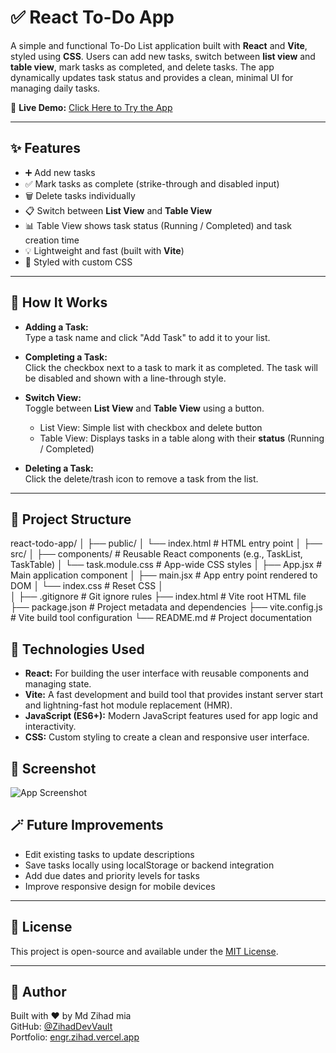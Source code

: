 # ✅ React To-Do App

A simple and functional To-Do List application built with **React** and **Vite**, styled using **CSS**. Users can add new tasks, switch between **list view** and **table view**, mark tasks as completed, and delete tasks. The app dynamically updates task status and provides a clean, minimal UI for managing daily tasks.

🔗 **Live Demo:** [Click Here to Try the App](https://zihaddevvault.github.io/To-Do-App/)  


---

## ✨ Features

- ➕ Add new tasks
- ✅ Mark tasks as complete (strike-through and disabled input)
- 🗑️ Delete tasks individually
- 📋 Switch between **List View** and **Table View**
- 📊 Table View shows task status (Running / Completed) and task creation time  
- 💡 Lightweight and fast (built with **Vite**)
- 🎨 Styled with custom CSS

---

## 🧪 How It Works

- **Adding a Task:**  
  Type a task name and click "Add Task" to add it to your list.

- **Completing a Task:**  
  Click the checkbox next to a task to mark it as completed. The task will be disabled and shown with a line-through style.

- **Switch View:**  
  Toggle between **List View** and **Table View** using a button.  
  - List View: Simple list with checkbox and delete button  
  - Table View: Displays tasks in a table along with their **status** (Running / Completed)

- **Deleting a Task:**  
  Click the delete/trash icon to remove a task from the list.

---

## 📁 Project Structure

react-todo-app/
│
├── public/
│   └── index.html              # HTML entry point
│
├── src/
│   ├── components/             # Reusable React components (e.g., TaskList, TaskTable)
    │   └── task.module.css     # App-wide CSS styles
│   ├── App.jsx                 # Main application component
│   ├── main.jsx                # App entry point rendered to DOM
│   └── index.css               # Reset CSS
│                  
│
├── .gitignore                  # Git ignore rules
├── index.html                  # Vite root HTML file
├── package.json                # Project metadata and dependencies
├── vite.config.js              # Vite build tool configuration
└── README.md                   # Project documentation

## 🧰 Technologies Used

- **React:** For building the user interface with reusable components and managing state.  
- **Vite:** A fast development and build tool that provides instant server start and lightning-fast hot module replacement (HMR).  
- **JavaScript (ES6+):** Modern JavaScript features used for app logic and interactivity.  
- **CSS:** Custom styling to create a clean and responsive user interface.



## 📸 Screenshot

![App Screenshot](./assets/react.svg)  




## 🪄 Future Improvements

- Edit existing tasks to update descriptions  
- Save tasks locally using localStorage or backend integration  
- Add due dates and priority levels for tasks  
- Improve responsive design for mobile devices  

---

## 📜 License

This project is open-source and available under the [MIT License](LICENSE).

---

## 🙌 Author

Built with ❤️ by Md Zihad mia  
GitHub: [@ZihadDevVault](https://github.com/ZihadDevVault)  
Portfolio: [engr.zihad.vercel.app](engr.zihad.vercel.app)
